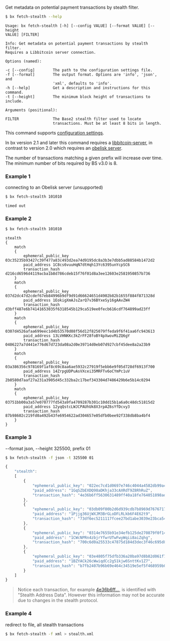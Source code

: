Get metadata on potential payment transactions by stealth filter.
```sh
$ bx fetch-stealth --help
```
```
Usage: bx fetch-stealth [-h] [--config VALUE] [--format VALUE] [--height 
VALUE] [FILTER]                                                          

Info: Get metadata on potential payment transactions by stealth filter.  
Requires a Libbitcoin server connection.                                 

Options (named):

-c [--config]        The path to the configuration settings file.        
-f [--format]        The output format. Options are 'info', 'json', and  
                     'xml', defaults to 'info'.                          
-h [--help]          Get a description and instructions for this command.
-t [--height]        The minimum block height of transactions to include.

Arguments (positional):

FILTER               The Base2 stealth filter used to locate             
                     transactions. Must be at least 8 bits in length.
```
This command supports [configuration settings](Configuration-Settings).

In bx version 2.1 and later this command requires a [libbitcoin-server](https://github.com/libbitcoin/libbitcoin-server), in contrast to version 2.0 which requires an [obelisk server](https://github.com/spesmilo/obelisk).

The number of transactions matching a given prefix will increase over time. The minimum number of bits required by BS v3.0 is 8.
### Example 1
connecting to an Obelisk server (unsupported)
```sh
$ bx fetch-stealth 101010
```
```
timed out
```
### Example 2
```sh
$ bx fetch-stealth 101010
```
```
stealth
{
    match
    {
        ephemeral_public_key 03c35235b93427c39f477a83c493d2ea74d9195dc8a3b3e7dbb5ad88584b1472d2
        paid_address 1C8cs6vuuHqN7dtHqh13Yc6395unYcpSC6
        transaction_hash d216cd6596d4119acba1b8d786cdeb15f76f01d8a3ee12603e2581950857b736
    }
    match
    {
        ephemeral_public_key 037d2dc47d2cdef67eb84996b9df9d91d66624651d4902b82b1655f884f871328d
        paid_address 1EokigXmAJsZarQ7v36BYxeSy16gAAvZW4
        transaction_hash d3bff487e6b74141653035f6318545b129ca519ee0fecb616cdf764899ad23ff
    }
    match
    {
        ephemeral_public_key 0307d4526afaa699eec1d4b53570d08f56d12f825079ffeda9f6f41aa6fc943613
        paid_address 13LVHNKKc3kZrFF28foBY4pXwovMiZQ6gY
        transaction_hash 0406227a7d441e776d67d723da08a2d0e39714d0eb07d927cbf45dee8a2a23b9
    }
    match
    {
        ephemeral_public_key 03a386356c978169f1af8c69c8aa6ae5932c27919f5ebb6e9f05d728df6913f700
        paid_address 14ZrpgUDPuAsVXcei35MRFTv6oCYmPc1uV
        transaction_hash 2b0580d7aaf27a231a3905d45c332ba2c17bef343304d7486429b6e5b14c0294
    }
    match
    {
        ephemeral_public_key 03751bb00a3a57e070777fd543a9fa4709287b301c10dd15b1a6a0c48dc51815d2
        paid_address 12yqQstcLWJCPAUhUk8X3rpAZ6sYfDcvy3
        transaction_hash 87b98602c219fd0a492b43fe6954622ad304657e05dfb0bee92f338db8ba4bf4
    }
}
```
### Example 3
--format json, --height 325500, prefix 01
```sh
$ bx fetch-stealth -f json -t 325500 01
```
```js
{
    "stealth":
    [
        {
            "ephemeral_public_key": "022ec7cd1d0697e746c4044a4582db99ac85e9158ebd2c0fb2a797759ca418dd8d",
            "paid_address": "1GqSZbEXDQ98aDKhja33cAXRdT9Z8RhRuZ",
            "transaction_hash": "4e36b6ff5630631489ff40a18fe764051898ad032eb2e0a3af4c12c1e03475cc"
        },
        {
            "ephemeral_public_key": "03db09f00b2d6d939cdb7b8969d767671723183a926a3e6abd0ac3b1fa3e28bf75",
            "paid_address": "1Pjjg36UjWXJM3BrGLoDFLRLkb6F4E62t9",
            "transaction_hash": "73df6ec5211117fcee27bd1abe3039e23bca542df83abace0ad6bc9f7e274f57"
        },
        {
            "ephemeral_public_key": "0314e7655b91e34efb125de270879f0f14b9cfbddad7d35ba5bde07350ebe62e28",
            "paid_address": "1CWcNPRn4zbjrYfwrUTwFwyWqii8aiZqhg",
            "transaction_hash": "700c6d0a25533c47875d184d3dec3f46c695d8f9001cb3bf995d7ec7cb7b6ada"
        },
        {
            "ephemeral_public_key": "03e4805f75dfb336a20ba97d8b82d061f7234f41158f599b7c0f8e15ed44cf463d",
            "paid_address": "1BZYACk26cWwiqdCc2g51kjw6SnttKv1Z7",
            "transaction_hash": "b7fb2407b96b69e464c34519e5ef5f468959b03c0080cda0eba7a6c4ca1681c9"
        }
    ]
}
```

> Notice each transaction, for example [4e36b6ff...](https://blockchain.info/tx/4e36b6ff5630631489ff40a18fe764051898ad032eb2e0a3af4c12c1e03475cc), is identified with "Stealth Address Data". However this information may not be accurate due to changes in the stealth protocol.

### Example 4
redirect to file, all stealth transactions 
```sh
$ bx fetch-stealth -f xml > stealth.xml
```